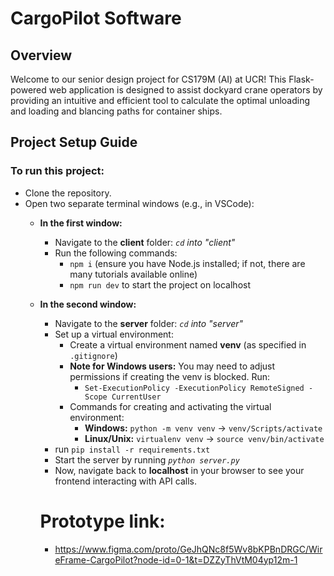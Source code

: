 # CargoPilot Software

## Overview

Welcome to our senior design project for CS179M (AI) at UCR! This Flask-powered web application is designed to assist dockyard crane operators by providing an intuitive and efficient tool to calculate the optimal unloading and loading and blancing paths for container ships.

## Project Setup Guide

### To run this project:

* Clone the repository.
* Open two separate terminal windows (e.g., in VSCode):
  * **In the first window:**
    * Navigate to the **client** folder: *`cd` into "client"*
    * Run the following commands:
      * `npm i` (ensure you have Node.js installed; if not, there are many tutorials available online)
      * `npm run dev` to start the project on localhost
  * **In the second window:**
    * Navigate to the **server** folder: *`cd` into "server"*
    * Set up a virtual environment:
      * Create a virtual environment named **venv** (as specified in `.gitignore`)
      * **Note for Windows users:** You may need to adjust permissions if creating the venv is blocked. Run:
        * `Set-ExecutionPolicy -ExecutionPolicy RemoteSigned -Scope CurrentUser`
      * Commands for creating and activating the virtual environment:
        * **Windows:** `python -m venv venv` -> `venv/Scripts/activate`
        * **Linux/Unix:** `virtualenv venv` -> `source venv/bin/activate`
    * run `pip install -r requirements.txt`
    * Start the server by running *`python server.py`*
    * Now, navigate back to **localhost** in your browser to see your frontend interacting with API calls.
   
    # Prototype link:
    * https://www.figma.com/proto/GeJhQNc8f5Wv8bKPBnDRGC/WireFrame-CargoPilot?node-id=0-1&t=DZZyThVtM04yp12m-1
